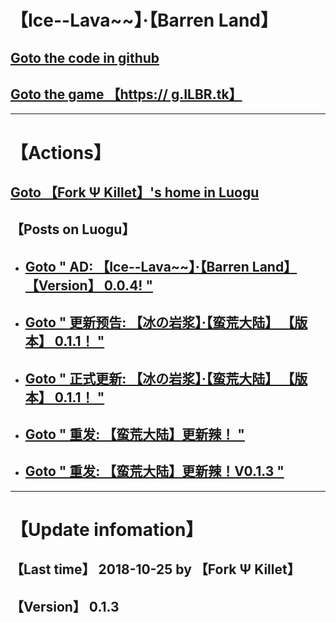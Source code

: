 # 【Ice--Lava\~\~】·【Barren Land】
## [Goto the code in github](https://github.com/ForkFG/ForkFG.github.io/blob/master/index.html)  
## [Goto the game 【https:// g.ILBR.tk】](https://g.ILBR.tk)  

---

# 【Actions】
## [Goto 【Fork Ψ Killet】's home in Luogu](https://www.luogu.org/space/show?uid=125210)
## 【Posts on Luogu】 
- ## [Goto " AD: 【Ice--Lava\~\~】·【Barren Land】 【Version】 0.0.4! "](https://www.luogu.org/discuss/show/74660)
- ## [Goto " 更新预告: 【冰の岩浆】·【蛮荒大陆】 【版本】 0.1.1！ "](https://www.luogu.org/discuss/show/75313)
- ## [Goto " 正式更新: 【冰の岩浆】·【蛮荒大陆】 【版本】 0.1.1！ "](https://www.luogu.org/discuss/show/75562)
- ## [Goto " 重发: 【蛮荒大陆】更新辣！ "](https://www.luogu.org/discuss/show/75569)
- ## [Goto " 重发: 【蛮荒大陆】更新辣！V0.1.3 "](https://www.luogu.org/discuss/show/76440)

---

# 【Update infomation】
## 【Last time】 2018-10-25 by 【Fork Ψ Killet】 
## 【Version】 0.1.3
